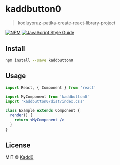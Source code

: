# kaddbutton0

> kodluyoruz-patika-create-react-library-project

[![NPM](https://img.shields.io/npm/v/kaddbutton0.svg)](https://www.npmjs.com/package/kaddbutton0) [![JavaScript Style Guide](https://img.shields.io/badge/code_style-standard-brightgreen.svg)](https://standardjs.com)

## Install

```bash
npm install --save kaddbutton0
```

## Usage

```jsx
import React, { Component } from 'react'

import MyComponent from 'kaddbutton0'
import 'kaddbutton0/dist/index.css'

class Example extends Component {
  render() {
    return <MyComponent />
  }
}
```

## License

MIT © [Kadd0](https://github.com/Kadd0)
